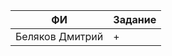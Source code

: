 | ФИ                        | Задание    |
| --------------------------|------------|
| Беляков Дмитрий           |+           |

